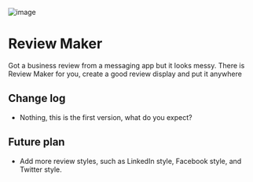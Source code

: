 ![image](https://github.com/Sayyid01/ReviewMaker/assets/42909243/f9a2a9ed-95a9-413d-84a8-59d750aa067c)
<br>
# Review Maker
Got a business review from a messaging app but it looks messy. There is Review Maker for you, create a good review display and put it anywhere

## Change log
- Nothing, this is the first version, what do you expect?

## Future plan
- Add more review styles, such as LinkedIn style, Facebook style, and Twitter style.

